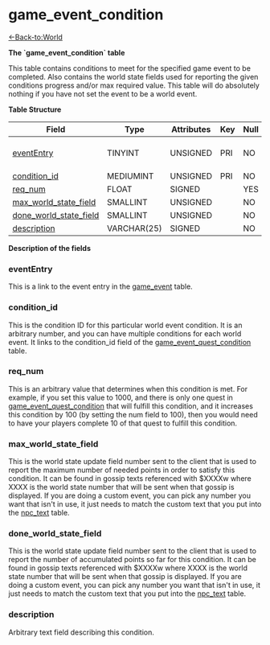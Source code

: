 # game_event_condition

[<-Back-to:World](database-world)

**The \`game_event_condition\` table**

This table contains conditions to meet for the specified game event to be completed. Also contains the world state fields used for reporting the given conditions progress and/or max required value. This table will do absolutely nothing if you have not set the event to be a world event.

**Table Structure**

| Field                                          | Type        | Attributes | Key | Null | Default | Extra | Comment                 |
| ---------------------------------------------- | ----------- | ---------- | --- | ---- | ------- | ----- | ----------------------- |
| [eventEntry](#evententry)                      | TINYINT     | UNSIGNED   | PRI | NO   |         |       | Entry of the game event |
| [condition_id](#conditionid)                   | MEDIUMINT   | UNSIGNED   | PRI | NO   |         |       |                         |
| [req_num](#reqnum)                             | FLOAT       | SIGNED     |     | YES  | 0       |       |                         |
| [max_world_state_field](#maxworldstatefield)   | SMALLINT    | UNSIGNED   |     | NO   |         |       |                         |
| [done_world_state_field](#doneworldstatefield) | SMALLINT    | UNSIGNED   |     | NO   |         |       |                         |
| [description](#description)                    | VARCHAR(25) | SIGNED     |     | NO   |         |       |                         |

**Description of the fields**

### eventEntry

This is a link to the event entry in the [game_event](#game_event#evententry) table.

### condition_id

This is the condition ID for this particular world event condition. It is an arbitrary number, and you can have multiple conditions for each world event. It links to the condition_id field of the [game_event_quest_condition](#conditionid) table.

### req_num

This is an arbitrary value that determines when this condition is met. For example, if you set this value to 1000, and there is only one quest in [game_event_quest_condition](#conditionid) that will fulfill this condition, and it increases this condition by 100 (by setting the num field to 100), then you would need to have your players complete 10 of that quest to fulfill this condition.

### max_world_state_field

This is the world state update field number sent to the client that is used to report the maximum number of needed points in order to satisfy this condition. It can be found in gossip texts referenced with $XXXXw where XXXX is the world state number that will be sent when that gossip is displayed. If you are doing a custom event, you can pick any number you want that isn't in use, it just needs to match the custom text that you put into the [npc_text](npc_text) table.

### done_world_state_field

This is the world state update field number sent to the client that is used to report the number of accumulated points so far for this condition. It can be found in gossip texts referenced with $XXXXw where XXXX is the world state number that will be sent when that gossip is displayed. If you are doing a custom event, you can pick any number you want that isn't in use, it just needs to match the custom text that you put into the [npc_text](npc_text) table.

### description

Arbitrary text field describing this condition.
